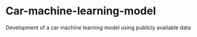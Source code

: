 # Car-machine-learning-model
Development of a car machine learning model using publicly available data
